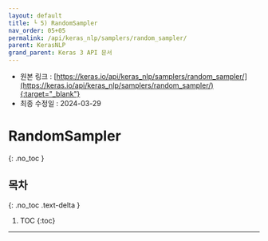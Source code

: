 ```yaml
---
layout: default
title: └ 5) RandomSampler
nav_order: 05+05
permalink: /api/keras_nlp/samplers/random_sampler/
parent: KerasNLP
grand_parent: Keras 3 API 문서
---
```


* 원본 링크 : [https://keras.io/api/keras_nlp/samplers/random_sampler/](https://keras.io/api/keras_nlp/samplers/random_sampler/){:target="_blank"}
* 최종 수정일 : 2024-03-29

# RandomSampler
{: .no_toc }

## 목차
{: .no_toc .text-delta }

1. TOC
{:toc}

---
